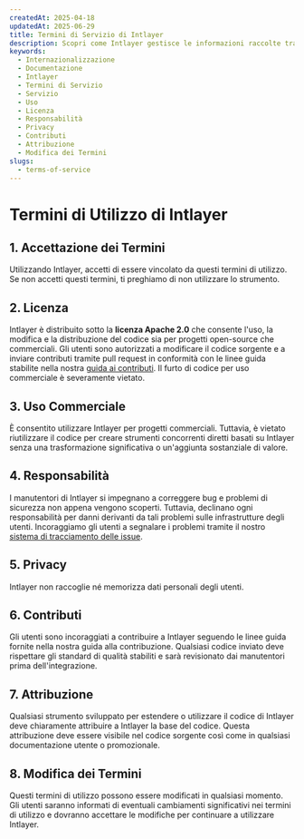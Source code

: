 ```yaml
---
createdAt: 2025-04-18
updatedAt: 2025-06-29
title: Termini di Servizio di Intlayer
description: Scopri come Intlayer gestisce le informazioni raccolte tramite il nostro sito web e CMS. Segui la documentazione per comprendere i diversi formati e casi d'uso.
keywords:
  - Internazionalizzazione
  - Documentazione
  - Intlayer
  - Termini di Servizio
  - Servizio
  - Uso
  - Licenza
  - Responsabilità
  - Privacy
  - Contributi
  - Attribuzione
  - Modifica dei Termini
slugs:
  - terms-of-service
---
```


# Termini di Utilizzo di Intlayer

## 1. Accettazione dei Termini

Utilizzando Intlayer, accetti di essere vincolato da questi termini di utilizzo. Se non accetti questi termini, ti preghiamo di non utilizzare lo strumento.

## 2. Licenza

Intlayer è distribuito sotto la **licenza Apache 2.0** che consente l'uso, la modifica e la distribuzione del codice sia per progetti open-source che commerciali. Gli utenti sono autorizzati a modificare il codice sorgente e a inviare contributi tramite pull request in conformità con le linee guida stabilite nella nostra [guida ai contributi](https://github.com/aymericzip/intlayer/blob/main/CONTRIBUTING.md). Il furto di codice per uso commerciale è severamente vietato.

## 3. Uso Commerciale

È consentito utilizzare Intlayer per progetti commerciali. Tuttavia, è vietato riutilizzare il codice per creare strumenti concorrenti diretti basati su Intlayer senza una trasformazione significativa o un'aggiunta sostanziale di valore.

## 4. Responsabilità

I manutentori di Intlayer si impegnano a correggere bug e problemi di sicurezza non appena vengono scoperti. Tuttavia, declinano ogni responsabilità per danni derivanti da tali problemi sulle infrastrutture degli utenti. Incoraggiamo gli utenti a segnalare i problemi tramite il nostro [sistema di tracciamento delle issue](https://github.com/aymericzip/intlayer/issues).

## 5. Privacy

Intlayer non raccoglie né memorizza dati personali degli utenti.

## 6. Contributi

Gli utenti sono incoraggiati a contribuire a Intlayer seguendo le linee guida fornite nella nostra guida alla contribuzione. Qualsiasi codice inviato deve rispettare gli standard di qualità stabiliti e sarà revisionato dai manutentori prima dell'integrazione.

## 7. Attribuzione

Qualsiasi strumento sviluppato per estendere o utilizzare il codice di Intlayer deve chiaramente attribuire a Intlayer la base del codice. Questa attribuzione deve essere visibile nel codice sorgente così come in qualsiasi documentazione utente o promozionale.

## 8. Modifica dei Termini

Questi termini di utilizzo possono essere modificati in qualsiasi momento. Gli utenti saranno informati di eventuali cambiamenti significativi nei termini di utilizzo e dovranno accettare le modifiche per continuare a utilizzare Intlayer.

